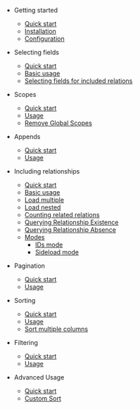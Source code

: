 - Getting started
  - [Quick start](README.md)
  - [Installation](installation.md)
  - [Configuration](configuration.md)

- Selecting fields
  - [Quick start](selecting_fields.md?id=selecting-fields)
  - [Basic usage](selecting_fields.md?id=basic-usage)
  - [Selecting fields for included relations](selecting_fields.md?id=selecting-fields-for-included-relations)

- Scopes
  - [Quick start](scopes.md?id=scopes)
  - [Usage](scopes.md?id=usage)
  - [Remove Global Scopes](scopes.md?id=remove-global-scopes)

- Appends
  - [Quick start](appends.md?id=appends)
  - [Usage](appends.md?id=usage)

- Including relationships
  - [Quick start](including_relationships.md?id=including-relationships)
  - [Basic usage](including_relationships.md?id=basic-usage)
  - [Load multiple](including_relationships.md?id=load-multiple)
  - [Load nested](including_relationships.md?id=load-nested)
  - [Counting related relations](including_relationships.md?id=counting-related-relations)
  - [Querying Relationship Existence](including_relationships.md?id=querying-relationship-existence)
  - [Querying Relationship Absence](including_relationships.md?id=querying-relationship-absence)
  - [Modes](including_relationships.md?id=modes)
    - [IDs mode](including_relationships.md?id=ids-mode)
    - [Sideload mode](including_relationships.md?id=sideload-mode)

- Pagination
  - [Quick start](pagination.md?id=pagination)
  - [Usage](pagination.md?id=usage)

- Sorting
  - [Quick start](sorting.md?id=sorting)
  - [Usage](sorting.md?id=usage)
  - [Sort multiple columns](sorting.md?id=sort-multiple)

- Filtering
  - [Quick start](filtering.md?id=filtering)
  - [Usage](filtering.md?id=usage)

- Advanced Usage
  - [Quick start](advanced_usage.md?id=avanced_usage)
  - [Custom Sort](advanced_usage.md?id=custom-sort)